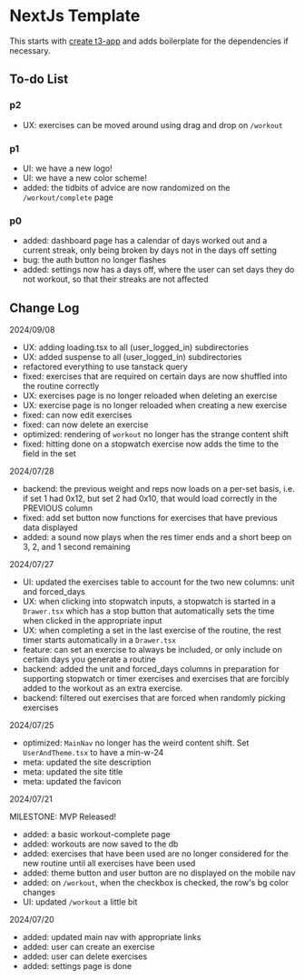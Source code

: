 # NextJs Template

This starts with [create t3-app](https://create.t3.gg/) and adds boilerplate for the dependencies if necessary.

## To-do List

### p2

- UX: exercises can be moved around using drag and drop on `/workout`

### p1

- UI: we have a new logo!
- UI: we have a new color scheme!
- added: the tidbits of advice are now randomized on the `/workout/complete` page

### p0

- added: dashboard page has a calendar of days worked out and a current streak, only being broken by days not in the days off setting
- bug: the auth button no longer flashes
- added: settings now has a days off, where the user can set days they do not workout, so that their streaks are not affected

## Change Log

2024/09/08

- UX: adding loading.tsx to all (user_logged_in) subdirectories
- UX: added suspense to all (user_logged_in) subdirectories
- refactored everything to use tanstack query
- fixed: exercises that are required on certain days are now shuffled into the routine correctly
- UX: exercises page is no longer reloaded when deleting an exercise
- UX: exercise page is no longer reloaded when creating a new exercise
- fixed: can now edit exercises
- fixed: can now delete an exercise
- optimized: rendering of `workout` no longer has the strange content shift
- fixed: hitting done on a stopwatch exercise now adds the time to the field in the set

2024/07/28

- backend: the previous weight and reps now loads on a per-set basis, i.e. if set 1 had 0x12, but set 2 had 0x10, that would load correctly in the PREVIOUS column
- fixed: add set button now functions for exercises that have previous data displayed
- added: a sound now plays when the res timer ends and a short beep on 3, 2, and 1 second remaining

2024/07/27

- UI: updated the exercises table to account for the two new columns: unit and forced_days
- UX: when clicking into stopwatch inputs, a stopwatch is started in a `Drawer.tsx` which has a stop button that automatically sets the time when clicked in the appropriate input
- UX: when completing a set in the last exercise of the routine, the rest timer starts automatically in a `Drawer.tsx`
- feature: can set an exercise to always be included, or only include on certain days you generate a routine
- backend: added the unit and forced_days columns in preparation for supporting stopwatch or timer exercises and exercises that are forcibly added to the workout as an extra exercise.
- backend: filtered out exercises that are forced when randomly picking exercises

2024/07/25

- optimized: `MainNav` no longer has the weird content shift. Set `UserAndTheme.tsx` to have a min-w-24
- meta: updated the site description
- meta: updated the site title
- meta: updated the favicon

2024/07/21

MILESTONE: MVP Released!

- added: a basic workout-complete page
- added: workouts are now saved to the db
- added: exercises that have been used are no longer considered for the new routine until all exercises have been used
- added: theme button and user button are no displayed on the mobile nav
- added: on `/workout`, when the checkbox is checked, the row's bg color changes
- UI: updated `/workout` a little bit

2024/07/20

- added: updated main nav with appropriate links
- added: user can create an exercise
- added: user can delete exercises
- added: settings page is done
